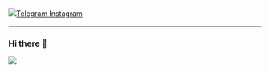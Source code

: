 
<table border="1"> 
        <img src="https://i.pinimg.com/originals/11/61/1b/11611b0d9bc7ef5123366050e1c40a94.png">
        <a href="https://t.me/didar088">Telegram </a>
        <a href="https://instagram.com/notdidar08">Instagram </a>
</table>




### Hi there 👋
![](http://github-profile-summary-cards.vercel.app/api/cards/profile-details?username=didar08&theme=2077)

<!--
**didar08/didar08** is a ✨ _special_ ✨ repository because its `README.md` (this file) appears on your GitHub profile.

Here are some ideas to get you started:

- 🔭 I’m currently working on ...
- 🌱 I’m currently learning ...
- 👯 I’m looking to collaborate on ...
- 🤔 I’m looking for help with ...
- 💬 Ask me about ...
- 📫 How to reach me: ...
- 😄 Pronouns: ...
- ⚡ Fun fact: ...
-->
